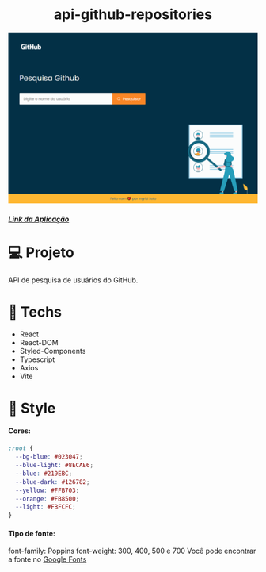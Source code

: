 
<h1 align="center">api-github-repositories</h1>

<p align="center">
  <img src=".github/preview.png" alt="Preview"/>
</p>

##### [Link da Aplicação](https://api-github-repositories.vercel.app/)

# 💻 Projeto
API de pesquisa de usuários do GitHub.

# 🚀 Techs
* React
* React-DOM
* Styled-Components
* Typescript
* Axios
* Vite

# 🎨 Style

#### Cores:

```css
:root {
  --bg-blue: #023047;
  --blue-light: #8ECAE6;
  --blue: #219EBC;
  --blue-dark: #126782;
  --yellow: #FFB703;
  --orange: #FB8500;
  --light: #FBFCFC;
}
```

#### Tipo de fonte:
font-family: Poppins
font-weight: 300, 400, 500 e 700
Você pode encontrar a fonte no [Google Fonts](https://fonts.google.com/)

